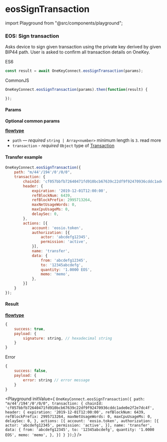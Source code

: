 # eosSignTransaction

import Playground from "@src/components/playground";

### EOS: Sign transaction

Asks device to sign given transaction using the private key derived by given BIP44 path. User is asked to confirm all transaction details on OneKey.

ES6

```javascript
const result = await OneKeyConnect.eosSignTransaction(params);
```

CommonJS

```javascript
OneKeyConnect.eosSignTransaction(params).then(function(result) {

});
```

#### Params

**Optional common params**

[**flowtype**](https://github.com/OneKeyHQ/connect/blob/onekey/src/js/types/params.js#L69-L72)

* `path` — _required_ `string | Array<number>` minimum length is `3`. read more
* `transaction` - _required_ `Object` type of [Transaction](https://github.com/OneKeyHQ/connect/blob/onekey/src/js/types/eos.js#L145-L149)

#### Transfer example

```javascript
OneKeyConnect.eosSignTransaction({
    path: "m/44'/194'/0'/0/0",
    transaction: {
        chainId: 'cf057bbfb72640471fd910bcb67639c22df9f92470936cddc1ade0e2f2e7dc4f',
        header: {
            expiration: '2019-12-01T12:00:00',
            refBlockNum: 6439,
            refBlockPrefix: 2995713264,
            maxNetUsageWords: 0,
            maxCpuUsageMs: 0,
            delaySec: 0,
        },
        actions: [{
            account: 'eosio.token',
            authorization: [{
                actor: 'abcdefg12345',
                permission: 'active',
            }],
            name: 'transfer',
            data: {
                from: 'abcdefg12345',
                to: '12345abcdefg',
                quantity: '1.0000 EOS',
                memo: 'memo',
            },
        }]
    }
});
```

#### Result

[**flowtype**](https://github.com/OneKeyHQ/connect/blob/onekey/src/js/types/eos.js#L160-L163)

```javascript
{
    success: true,
    payload: {
        signature: string, // hexadecimal string
    }
}
```

Error

```javascript
{
    success: false,
    payload: {
        error: string // error message
    }
}
```

\<Playground initValue={ `OneKeyConnect.eosSignTransaction({ path: "m/44'/194'/0'/0/0", transaction: { chainId: 'cf057bbfb72640471fd910bcb67639c22df9f92470936cddc1ade0e2f2e7dc4f', header: { expiration: '2019-12-01T12:00:00', refBlockNum: 6439, refBlockPrefix: 2995713264, maxNetUsageWords: 0, maxCpuUsageMs: 0, delaySec: 0, }, actions: [{ account: 'eosio.token', authorization: [{ actor: 'abcdefg12345', permission: 'active', }], name: 'transfer', data: { from: 'abcdefg12345', to: '12345abcdefg', quantity: '1.0000 EOS', memo: 'memo', }, }] } });`} />
